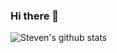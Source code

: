 ### Hi there 👋
![Steven's github stats](https://github-readme-stats.vercel.app/api/?username=stevenliu216&show_icons=true&hide=issues,contribs)
<!--
**stevenliu216/stevenliu216** is a ✨ _special_ ✨ repository because its `README.md` (this file) appears on your GitHub profile.

Here are some ideas to get you started:

- 🔭 I’m currently working on ...
- 🌱 I’m currently learning ...
- 👯 I’m looking to collaborate on ...
- 🤔 I’m looking for help with ...
- 💬 Ask me about ...
- 📫 How to reach me: ...
- 😄 Pronouns: ...
- ⚡ Fun fact: ...
-->
